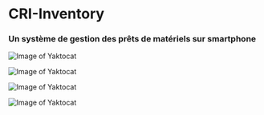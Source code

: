 # CRI-Inventory

### Un système de gestion des prêts de matériels sur smartphone

![Image of Yaktocat](CRI-Inventory/acceuil_1.png)

![Image of Yaktocat](CRI-Inventory/acceuil_2.png)

![Image of Yaktocat](CRI-Inventory/acceuil_3.png)

![Image of Yaktocat](CRI-Inventory/acceuil_4.png)
    
